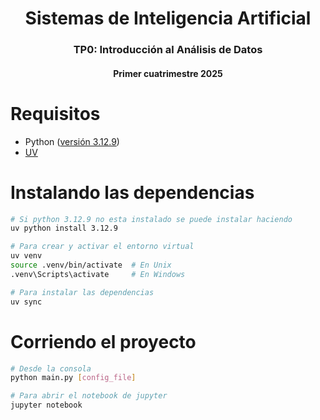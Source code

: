 <h1 align="center">Sistemas de Inteligencia Artificial</h1>
<h3 align="center">TP0: Introducción al Análisis de Datos</h3>
<h4 align="center">Primer cuatrimestre 2025</h4>

# Requisitos

* Python ([versión 3.12.9](https://www.python.org/downloads/release/python-3129/))
* [UV](https://docs.astral.sh/uv/getting-started/installation/)

# Instalando las dependencias

```bash
# Si python 3.12.9 no esta instalado se puede instalar haciendo
uv python install 3.12.9

# Para crear y activar el entorno virtual
uv venv
source .venv/bin/activate  # En Unix
.venv\Scripts\activate     # En Windows

# Para instalar las dependencias
uv sync
```

# Corriendo el proyecto

```bash
# Desde la consola
python main.py [config_file]

# Para abrir el notebook de jupyter
jupyter notebook
```
